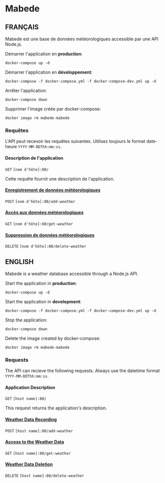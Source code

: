 # Mabede

## FRANÇAIS

Mabede est une base de données météorologiques accessible par une API Node.js.

Démarrer l'application en **production**:
```
docker-compose up -d
```

Démarrer l'application en **développement**:
```
docker-compose -f docker-compose.yml -f docker-compose-dev.yml up -d
```

Arrêter l'application:
```
docker-compose down
```

Supprimer l'image créée par docker-compose:
```
docker image rm mabede-mabede
```

### Requêtes

L'API peut recevoir les requêtes suivantes.
Utilisez toujours le format date-heure `YYYY-MM-DDThh:mm:ss`.

#### Description de l'application

`GET` `[nom d'hôte]:80/`

Cette requête fournit une description de l'application.

#### [Enregistrement de données météorologiques](doc/add-weather-fr.md)

`POST` `[nom d'hôte]:80/add-weather`

#### [Accès aux données météorologiques](doc/get-weather-fr.md)

`GET` `[nom d'hôte]:80/get-weather`

#### [Suppression de données météorologiques](doc/delete-weather-fr.md)

`DELETE` `[nom d'hôte]:80/delete-weather`

## ENGLISH

Mabede is a weather database accessible through a Node.js API.

Start the application in **production**:
```
docker-compose up -d
```

Start the application in **development**:
```
docker-compose -f docker-compose.yml -f docker-compose-dev.yml up -d
```

Stop the application:
```
docker-compose down
```

Delete the image created by docker-compose:
```
docker image rm mabede-mabede
```

### Requests

The API can recieve the following requests.
Always use the datetime format `YYYY-MM-DDThh:mm:ss`.

#### Application Description

`GET` `[host name]:80/`

This request returns the application's description.

#### [Weather Data Recording](doc/add-weather-en.md)

`POST` `[host name]:80/add-weather`

#### [Access to the Weather Data](doc/get-weather-en.md)

`GET` `[host name]:80/get-weather`

#### [Weather Data Deletion](doc/delete-weather-en.md)

`DELETE` `[host name]:80/delete-weather`

